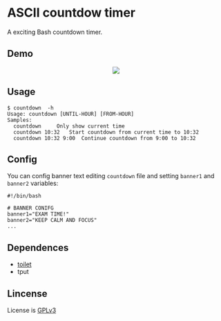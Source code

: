 # ASCII countdow timer
A exciting Bash countdown timer.

## Demo
<p align="center">
  <img src="https://user-images.githubusercontent.com/32820131/67157323-ebb20800-f32a-11e9-8ca0-63ed0e24f485.gif">
</p>

## Usage
```
$ countdown  -h
Usage: countdown [UNTIL-HOUR] [FROM-HOUR]
Samples:
  countdown		Only show current time
  countdown 10:32	Start countdown from current time to 10:32
  countdown 10:32 9:00	Continue countdown from 9:00 to 10:32
```

## Config
You can config banner text editing `countdown` file and setting `banner1` and `banner2` variables:
```
#!/bin/bash

# BANNER CONIFG
banner1="EXAM TIME!"
banner2="KEEP CALM AND FOCUS"
...
```

## Dependences
  * [toilet](http://caca.zoy.org/wiki/toilet)
  * tput


## Lincense
License is [GPLv3](LICENSE)
